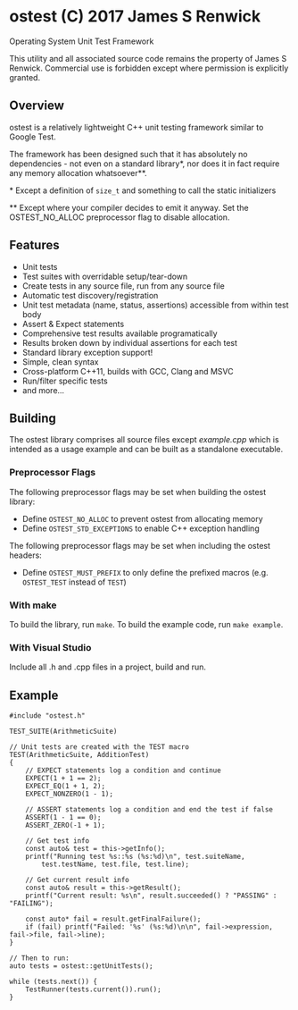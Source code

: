 # ostest (C) 2017 James S Renwick
Operating System Unit Test Framework

This utility and all associated source code remains the property of James S Renwick.
Commercial use is forbidden except where permission is explicitly granted.

## Overview ##
ostest is a relatively lightweight C++ unit testing framework similar to Google Test.

The framework has been designed such that it has absolutely no dependencies - not even on
a standard library\*, nor does it in fact require any memory allocation whatsoever\*\*.

\* Except a definition of `size_t` and something to call the static initializers

\*\* Except where your compiler decides to emit it anyway. Set the OSTEST\_NO\_ALLOC preprocessor flag to disable allocation.

## Features ##
 * Unit tests
 * Test suites with overridable setup/tear-down
 * Create tests in any source file, run from any source file
 * Automatic test discovery/registration
 * Unit test metadata (name, status, assertions) accessible from within test body
 * Assert & Expect statements
 * Comprehensive test results available programatically
 * Results broken down by individual assertions for each test
 * Standard library exception support!
 * Simple, clean syntax
 * Cross-platform C++11, builds with GCC, Clang and MSVC
 * Run/filter specific tests
 * and more...

## Building ##

The ostest library comprises all source files except _example.cpp_ which is intended as a usage example 
and can be built as a standalone executable.

### Preprocessor Flags ###
The following preprocessor flags may be set when building the ostest library:
 * Define `OSTEST_NO_ALLOC` to prevent ostest from allocating memory
 * Define `OSTEST_STD_EXCEPTIONS` to enable C++ exception handling
  
The following preprocessor flags may be set when including the ostest headers:
 * Define `OSTEST_MUST_PREFIX` to only define the prefixed macros (e.g. `OSTEST_TEST` instead of `TEST`)

### With make ###
To build the library, run `make`.
To build the example code, run `make example`.

### With Visual Studio ###
Include all .h and .cpp files in a project, build and run.

## Example ##
```
#include "ostest.h"

TEST_SUITE(ArithmeticSuite)

// Unit tests are created with the TEST macro
TEST(ArithmeticSuite, AdditionTest)
{
    // EXPECT statements log a condition and continue
    EXPECT(1 + 1 == 2);
    EXPECT_EQ(1 + 1, 2);
    EXPECT_NONZERO(1 - 1);

    // ASSERT statements log a condition and end the test if false
    ASSERT(1 - 1 == 0);
    ASSERT_ZERO(-1 + 1);

    // Get test info
    const auto& test = this->getInfo();
    printf("Running test %s::%s (%s:%d)\n", test.suiteName, 
        test.testName, test.file, test.line);

    // Get current result info
    const auto& result = this->getResult();
    printf("Current result: %s\n", result.succeeded() ? "PASSING" : "FAILING");

    const auto* fail = result.getFinalFailure();
    if (fail) printf("Failed: '%s' (%s:%d)\n\n", fail->expression, fail->file, fail->line);
}

// Then to run:
auto tests = ostest::getUnitTests();

while (tests.next()) {
    TestRunner(tests.current()).run();
}
```
